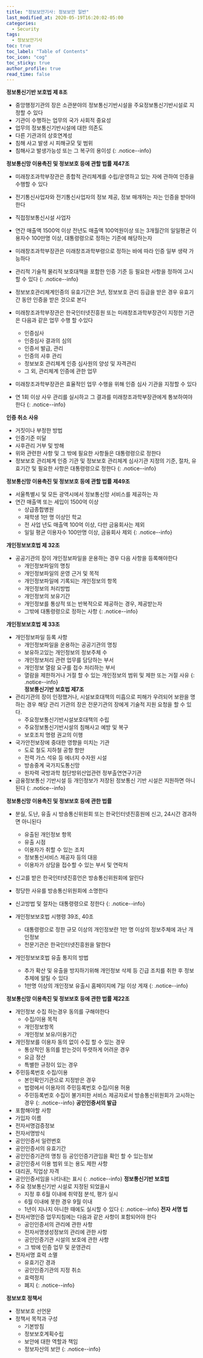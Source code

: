 ```yaml
---
title: "정보보안기사: 정보보안 일반"
last_modified_at: 2020-05-19T16:20:02-05:00
categories:
  - Security
tags:
  - 정보보안기사
toc: true 
toc_label: "Table of Contents"
toc_icon: "cog"
toc_sticky: true 
author_profile: true 
read_time: false 
---
```


**정보통신기반 보호법 제 8조**
* 중앙행정기관의 장은 소관분야의 정보통신기반시설을 주요정보통신기반시설로 지정할 수 있다
* 기관이 수행하는 업무의 국가 사회적 중요성
* 업무의 정보통신기반시설에 대한 의존도
* 다른 기관과의 상호연계성
* 침해 사고 발생 시 피해규모 및 범위
* 침해사고 발생가능성 또는 그 복구의 용이성
{: .notice--info} 

**정보통신망 이용촉진 및 정보보호 등에 관할 법률 제47조**
* 미래창조과학부장관은 종합적 관리체계를 수립/운영하고 있는 자에 관하여 인증을 수행할 수 있다
* 전기통신사업자와 전기통신사업자의 정보 제공, 정보 매개하는 자는 인증을 받아야한다
* 직접정보통신시설 사업자
* 연간 매출액 1500억 이상 전년도 매출액 100억원이상 또는 3개월간의 일일평균 이용자수 100만명 이상, 대통령령으로 정하는 기준에 해당하는자
* 미래창조과학부장관은 미래창조과학부령으로 정하는 바에 따라 인증 일부 생략 가능하다
* 관리적 기술적 물리적 보호대책을 포함한 인증 기준 등 필요한 사항을 정하여 고시 할 수 있다
{: .notice--info} 

* 정보보호관리체계인증의 유효기간은 3년, 정보보호 관리 등급을 받은 경우 유효기간 동안 인증을 받은 것으로 본다
* 미래창조과학부장관은 한국인터넷진흥원 또는 미래창조과학부장관이 지정한 기관은 다음과 같은 업무 수행 할 수있다
	* 인증심사
	* 인증심사 결과의 심의
	* 인증서 발급, 관리
	* 인증의 사후 관리
	* 정보보호 관리체계 인증 심사원의 양성 및 자격관리
	* 그 외, 관리체계 인증에 관한 업무
* 미래창조과학부장관은 효율적인 업무 수행을 위해 인증 심사 기관을 지정할 수 있다
* 연 1회 이상 사우 관리를 실시하고 그 결과를 미래창조과학부장관에게 통보하여야 한다
{: .notice--info} 

**인증 취소 사유**
* 거짓이나 부정한 방법
* 인증기준 미달
* 사후관리 거부 및 방해
* 위와 관련한 사항 및 그 밖에 필요한 사항들은 대통령령으로 정한다
* 정보보호 관리체계 인증 기관 및 정보보호 관리체계 심사기관 지정의 기준, 절차, 유효기간 및 필요한 사항은 대통령령으로 정한다
{: .notice--info} 

**정보통신망 이용촉진 및 정보보호 등에 관할 법률 제49조**
* 서울특별시 및 모든 광역시에서 정보통신망 서비스를 제공하는 자
* 연간 매출액 또는 세입이 1500억 이상
	* 상급종합병원
	* 재학생 1만 명 이상인 학교
	* 전 사업 년도 매출액 100억 이상, 다만 금융회사는 제외
	* 일일 평균 이용자수 100만명 이상, 금융회사 제외
{: .notice--info} 	

**개인정보보호법 제 32조**
* 공공기관의 장이 개인정보파일을 운용하는 경우 다음 사항을 등록해야한다
	* 개인정보파일의 명칭
	* 개인정보파일의 운영 근거 및 목적
	* 개인정보파일에 기록되는 개인정보의 항목
	* 개인정보의 처리방법
	* 개인정보의 보유기간
	* 개인정보를 통상적 또는 반복적으로 제공하는 경우, 제공받는자
	* 그밖에 대통령령으로 정하는 사항
{: .notice--info} 	

**개인정보보호법 제 33조**
* 개인정보파일 등록 사항 
	* 개인정보파일을 운용하는 공공기관의 명칭
	* 보유하고있는 개인정보의 정보주체 수
	* 개인정보처리 관련 업무를 담당하는 부서 
	* 개인정보 열람 요구를 접수 처리하는 부서
	* 열람을 제한하거나 거절 할 수 있는 개인정보의 범위 및 제한 또는 거절 사유
{: .notice--info}	
**정보통신기반 보호법 제7조**
*  관리기관의 장이 인정했거나, 시설보호대책의 미흡으로 피해가 우려되어 보완을 명하는 경우 해당 관리 기관의 장은
전문기관의 장에게 기술적 지원 요청을 할 수 있다.
	* 주요정보통신기반시설보호대책의 수립
	* 주요정보통신기반시설의 침해사고 예방 및 복구
	* 보호조치 명령 권고의 이행
* 국가안전보장에 중대한 영향을 미치는 기관
	* 도로 철도 지하철 공항 항만 
	* 전력 가스 석유 등 에너지 수자원 시설
	* 방송중계 국가지도통신망
	* 원자력 국방과학 첨단방위산업관련 정부출연연구기관
* 금융정보통신 기반시설 등 개인정보가 저장된 정보통신 기반 시설은 지원하면 아니된다
{: .notice--info} 

**정보통신망 이용촉진 및 정보보호 등에 관한 법률**
* 분실, 도난, 유출 시 방송통신위원회 또는 한국인터넷진흥원에 신고, 24시간 경과하면 아니된다
	* 유출된 개인정보 항목
	* 유출 시점
	* 이용자가 취할 수 있는 조치
	* 정보통신서비스 제공자 등의 대응
	* 이용자가 상담을 접수할 수 있는 부서 및 연락처
* 신고를 받은 한국인터넷진흥언은 방송통신위원회에 알린다
* 정당한 사유를 방송통신위원회에 소명한다
* 신고방법 및 절차는 대통령령으로 정한다
{: .notice--info} 

* 개인정보보호법 시행령 39조, 40조
	* 대통령령으로 정한 규모 이상의 개인정보란 1만 명 이상의 정보주체에 과난 개인정보
	* 전문기관은 한국인터넷진흥원을 말한다
* 개인정보보호법 유출 통지의 방법
	* 추가 확산 및 유출을 방지하기위해 개인정보 삭제 등 긴급 조치를 취한 후 정보추제에 알릴 수 있다
	* 1만명 이상의 개인정보 유출시 홈페이지에 7일 이상 게재
{: .notice--info} 

**정보통신망 이용촉진 및 정보보호 등에 관한 법률 제22조**
* 개인정보 수집 하는경우 동의를 구해야한다
	* 수집/이용 목적
	* 개인정보항목
	* 개인정보 보유/이용기간
* 개인정보를 이용자 동의 없이 수집 할 수 있는 경우
	* 통상적인 동의를 받는것이 뚜렷하게 어려운 경우
	* 요금 정산
	* 특별한 규정이 있는 경우
* 주민등록번호 수집/이용
	* 본인확인기관으로 지정받은 경우 
	* 법령에서 이용자의 주민등록번호 수집/이용 허용
	* 주민등록번호 수집이 불가피한 서비스 제공자로서 방송통신위원회가 고시하는 경우
{: .notice--info} 
**공인인증서의 발급**
* 포함해야할 사항
* 가입자 이름
* 전자서명검증정보
* 전자서명방식
* 공인인증서 일련번호
* 공인인증서의 유효기간
* 공인인증기관의 명칭 등 공인인증기관임을 확인 할 수 있는정보
* 공인인증서 이용 범위 또는 용도 제한 사항
* 대리권, 직업상 자격
* 공인인증서임을 나타내는 표시
{: .notice--info} 
**정보통신기반 보호법**
* 주요 정보통신기반 시설로 지정된 되었을시
	* 지정 후 6월 이내에 취약점 분석, 평가 실시
	* 6월 이내에 못한 경우 9월 이내
	* 1년이 지나지 아니한 때에도 실시할 수 있다
{: .notice--info} 
**전자 서명 법**
* 전자서명인증 업무지침에는 다음과 같은 사항이 포함되어야 한다
	* 공인인증서의 관리에 관한 사항
	* 전자서명생성정보의 관리에 관한 사항
	* 공인인증기관 시설의 보호에 관한 사항
	* 그 밖에 인증 업무 및 운영관리
* 전자서명 효력 소멸
	* 유효기간 경과
	* 공인인증기관의 지정 취소 
	* 효력정지 
	* 폐지
{: .notice--info} 

**정보보호 정책서**
*  정보보호 선언문
* 정책서 목적과 구성
	* 기본방침
	* 정보보호계획수립
	* 보안에 대한 역할과 책임
	* 정보자산의 보안
{: .notice--info} 	

























